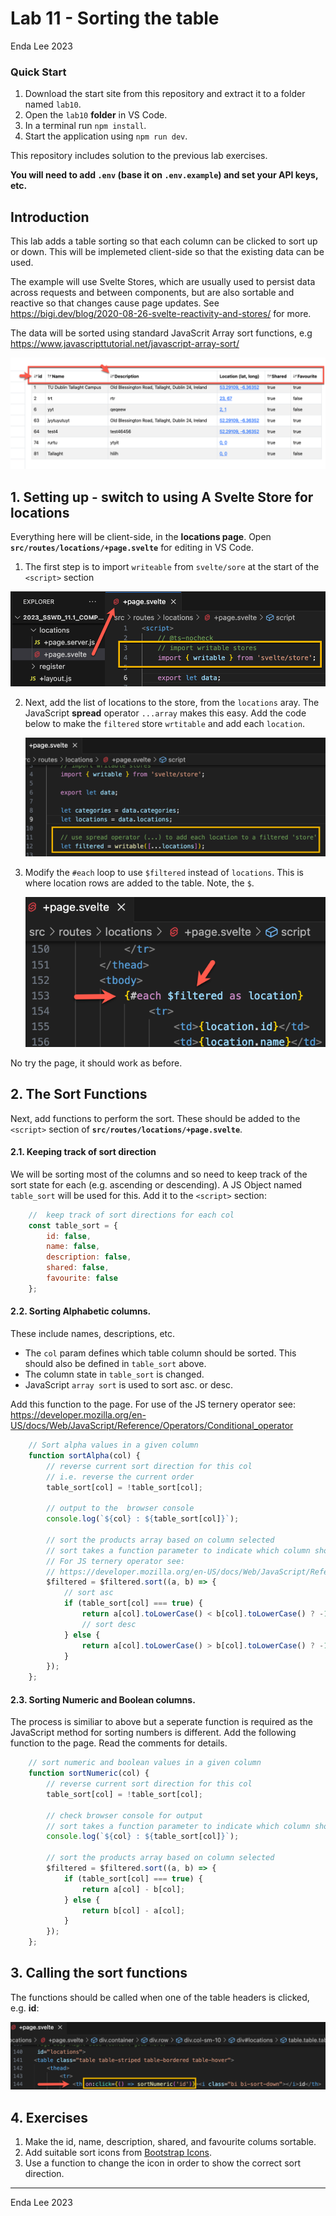 # Lab 11 - Sorting the table

Enda Lee 2023

### Quick Start

1. Download the start site from this repository and extract it to a folder named `lab10`.
2. Open the `lab10` **folder** in VS Code.
3. In a terminal run `npm install`.
4. Start the application using `npm run dev`.

This repository includes solution to the previous lab exercises. 

**You will need to add `.env` (base it on `.env.example`) and set your API keys, etc.**



## Introduction

This lab adds a table sorting so that each column can be clicked to sort up or down. This will be implemeted client-side so that the existing data can be used.

The example will use Svelte Stores, which are usually used to persist data across requests and between components, but are also sortable and reactive so that changes cause page updates. See https://bigi.dev/blog/2020-08-26-svelte-reactivity-and-stores/ for more.

The data will be sorted using standard JavaScrit Array sort functions, e.g https://www.javascripttutorial.net/javascript-array-sort/

![sort_table](./media/sort_table.png)

## 1. Setting up - switch to using A Svelte Store for locations

Everything here will be client-side, in the **locations page**. Open **`src/routes/locations/+page.svelte`** for editing in VS Code.

1. The first step is to import `writeable` from `svelte/sore` at the start of the `<script>` section

![import_svelte_store](./media/import_svelte_store.png)

2. Next, add the list of locations to the store, from the `locations` aray. The JavaScript **spread** operator `...array` makes this easy. Add the code below to make the `filtered` store `wrtitable` and add each `location`.

   ![filtered_store](./media/filtered_store.png)



3. Modify the `#each` loop to use `$filtered` instead of `locations`. This is where location rows are added to the table. Note, the `$`.

   ![filtered_each](./media/filtered_each.png)

   

No try the page, it should work as before.



## 2. The Sort Functions

Next, add functions to perform the sort. These should be added to the `<script>` section of **`src/routes/locations/+page.svelte`**.



#### 2.1. Keeping track of sort direction

We will be sorting most of the columns and so need to keep track of the sort state for each (e.g. ascending or descending). A JS Object named `table_sort` will be used for this. Add it to the `<script>` section:

```javascript
	//  keep track of sort directions for each col
	const table_sort = {
		id: false,
		name: false,
		description: false,
		shared: false,
		favourite: false
	};
```



#### 2.2. Sorting Alphabetic columns.

These include names, descriptions, etc.

* The `col` param defines which table column should be sorted. This should also be defined in `table_sort` above.
*  The column state in `table_sort`  is changed.
* JavaScript `array sort` is used to sort asc. or desc.

Add this function to the page.
For use of the JS ternery operator see: https://developer.mozilla.org/en-US/docs/Web/JavaScript/Reference/Operators/Conditional_operator

```javascript
	// Sort alpha values in a given column
	function sortAlpha(col) {
		// reverse current sort direction for this col
		// i.e. reverse the current order
		table_sort[col] = !table_sort[col];

		// output to the  browser console
		console.log(`${col} : ${table_sort[col]}`);

		// sort the products array based on column selected
		// sort takes a function parameter to indicate which column should be sorted
		// For JS ternery operator see:
		// https://developer.mozilla.org/en-US/docs/Web/JavaScript/Reference/Operators/Conditional_operator
		$filtered = $filtered.sort((a, b) => {
			// sort asc
			if (table_sort[col] === true) {
				return a[col].toLowerCase() < b[col].toLowerCase() ? -1 : 1;
				// sort desc
			} else {
				return a[col].toLowerCase() > b[col].toLowerCase() ? -1 : 1;
			}
		});
	};

```



#### 2.3. Sorting Numeric and Boolean columns.

The process is similiar to above but a seperate function is required as the JavaScript method for sorting numbers is different. Add the following function to the page. Read the comments for details.

```javascript
	// sort numeric and boolean values in a given column
	function sortNumeric(col) {
		// reverse current sort direction for this col
		table_sort[col] = !table_sort[col];

		// check browser console for output
		// sort takes a function parameter to indicate which column should be sorted
		console.log(`${col} : ${table_sort[col]}`);

		// sort the products array based on column selected
		$filtered = $filtered.sort((a, b) => {
			if (table_sort[col] === true) {
				return a[col] - b[col];
			} else {
				return b[col] - a[col];
			}
		});
	};
```



## 3. Calling the sort functions

The functions should be called when one of the table headers is clicked, e.g. **id**:

![click_id_th](./media/click_id_th.png)



## 4. Exercises

1. Make the id, name, description, shared, and favourite colums sortable.
1. Add suitable sort icons from [Bootstrap Icons](https://icons.getbootstrap.com/).
1. Use a function to change the icon in order to show the correct sort direction.



------

Enda Lee 2023
